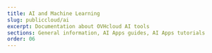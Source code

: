```yaml
---
title: AI and Machine Learning
slug: publiccloud/ai
excerpt: Documentation about OVHcloud AI tools
sections: General information, AI Apps guides, AI Apps tutorials
order: 06
---
```

